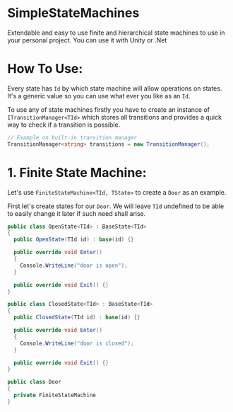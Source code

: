 # SimpleStateMachines
Extendable and easy to use finite and hierarchical state machines to use in your personal project.
You can use it with Unity or .Net

# How To Use:
Every state has ```Id``` by which state machine will allow operations on states. It's a generic value so you can use what ever you like as an ```Id```.

To use any of state machines firstly you have to create an instance of ```ITransitionManager<TId>``` which stores all transitions and provides a quick way to check if a transition is possible.

```csharp
// Example on built-in transition manager
TransitionManager<string> transitions = new TransitionManager();
```

# 1. Finite State Machine:
Let's use ```FiniteStateMachine<TId, TState>``` to create a ```Door``` as an example.

First let's create states for our ```Door```. We will leave ```TId``` undefined to be able to easily change it later if such need shall arise.
```csharp
public class OpenState<TId> : BaseState<TId>
{
  public OpenState(TId id) : base(id) {}

  public override void Enter()
  {
    Console.WriteLine("door is open");
  }

  public override void Exit() {}
}

public class ClosedState<TId> : BaseState<TId>
{
  public ClosedState(TId id) : base(id) {}

  public override void Enter()
  {
    Console.WriteLine("door is closed");
  }

  public override void Exit() {}
}
```

```csharp
public class Door
{
  private FiniteStateMachine
}
```
